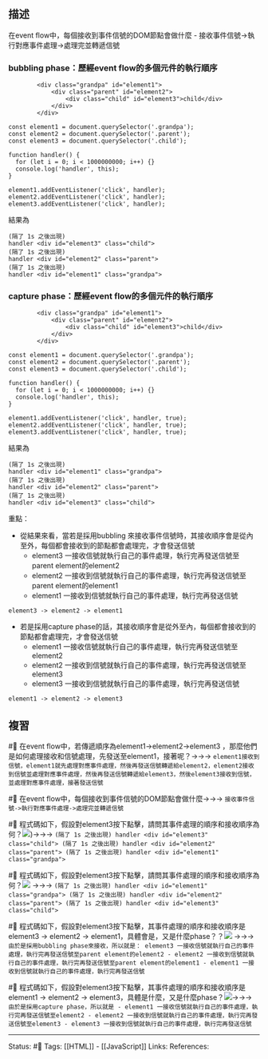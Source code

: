 

## 描述

在event flow中，每個接收到事件信號的DOM節點會做什麼
	- 接收事件信號->執行對應事件處理->處理完並轉遞信號

### bubbling phase：歷經event flow的多個元件的執行順序
```
        <div class="grandpa" id="element1">
            <div class="parent" id="element2">
                <div class="child" id="element3">child</div>
            </div>
        </div>
```


```
const element1 = document.querySelector('.grandpa');
const element2 = document.querySelector('.parent');
const element3 = document.querySelector('.child');

function handler() {
  for (let i = 0; i < 1000000000; i++) {}
  console.log('handler', this);
}

element1.addEventListener('click', handler);
element2.addEventListener('click', handler);
element3.addEventListener('click', handler);
```

結果為
```
(隔了 1s 之後出現)
handler <div id="element3" class="child">
(隔了 1s 之後出現)
handler <div id="element2" class="parent">
(隔了 1s 之後出現)
handler <div id="element1" class="grandpa">
```


### capture phase：歷經event flow的多個元件的執行順序

```
        <div class="grandpa" id="element1">
            <div class="parent" id="element2">
                <div class="child" id="element3">child</div>
            </div>
        </div>
```


```
const element1 = document.querySelector('.grandpa');
const element2 = document.querySelector('.parent');
const element3 = document.querySelector('.child');

function handler() {
  for (let i = 0; i < 1000000000; i++) {}
  console.log('handler', this);
}

element1.addEventListener('click', handler, true);
element2.addEventListener('click', handler, true);
element3.addEventListener('click', handler, true);
```

結果為
```
(隔了 1s 之後出現)
handler <div id="element1" class="grandpa">
(隔了 1s 之後出現)
handler <div id="element2" class="parent">
(隔了 1s 之後出現)
handler <div id="element3" class="child">
```



重點：
- 從結果來看，當若是採用bubbling 來接收事件信號時，其接收順序會是從內至外，每個都會接收到的節點都會處理完，才會發送信號
	- element3 一接收信號就執行自己的事件處理，執行完再發送信號至parent element的element2
	- element2 一接收到信號就執行自己的事件處理，執行完再發送信號至parent element的element1
	- element1 一接收到信號就執行自己的事件處理，執行完再發送信號
```
element3 -> element2 -> element1
```
- 若是採用capture phase的話，其接收順序會是從外至內，每個都會接收到的節點都會處理完，才會發送信號
	- element1 一接收信號就執行自己的事件處理，執行完再發送信號至element2
	- element2 一接收到信號就執行自己的事件處理，執行完再發送信號至element3
	- element3 一接收到信號就執行自己的事件處理，執行完再發送信號
```
element1 -> element2 -> element3
```
## 複習

#🧠 在event flow中，若傳遞順序為element1->element2->element3 ，那麼他們是如何處理接收和信號處理，先發送至element1，接著呢？->->-> `element1接收到信號，element1就先處理對應事件處理，然後再發送信號轉遞給element2，element2接收到信號並處理對應事件處理，然後再發送信號轉遞給element3，然後element3接收到信號，並處理對應事件處理，接著發送信號`
<!--SR:!2022-11-18,3,250-->

#🧠 在event flow中，每個接收到事件信號的DOM節點會做什麼->->-> `接收事件信號->執行對應事件處理->處理完並轉遞信號`
<!--SR:!2022-11-18,3,250-->

#🧠 程式碼如下，假設對element3按下點擊，請問其事件處理的順序和接收順序為何？![](https://res.cloudinary.com/dqfxgtyoi/image/upload/v1668439773/blog/javascript/event/event-flow/bubbling-phase-execution-order_zzygfc.png))->->-> `(隔了 1s 之後出現) handler <div id="element3" class="child"> (隔了 1s 之後出現) handler <div id="element2" class="parent"> (隔了 1s 之後出現) handler <div id="element1" class="grandpa">`
<!--SR:!2022-11-18,3,250-->

#🧠 程式碼如下，假設對element3按下點擊，請問其事件處理的順序和接收順序為何？![](https://res.cloudinary.com/dqfxgtyoi/image/upload/v1668439773/blog/javascript/event/event-flow/capture-phase-execution-order_dwacbc.png) ->->-> `(隔了 1s 之後出現) handler <div id="element1" class="grandpa"> (隔了 1s 之後出現) handler <div id="element2" class="parent"> (隔了 1s 之後出現) handler <div id="element3" class="child">`
<!--SR:!2022-11-18,3,250-->

#🧠 程式碼如下，假設對element3按下點擊，其事件處理的順序和接收順序是element3 -> element2 -> element1，具體會是，又是什麼phase？？![](https://res.cloudinary.com/dqfxgtyoi/image/upload/v1668439773/blog/javascript/event/event-flow/bubbling-phase-execution-order_zzygfc.png) ->->-> `由於是採用bubbling phase來接收，所以就是： element3 一接收信號就執行自己的事件處理，執行完再發送信號至parent element的element2 - element2 一接收到信號就執行自己的事件處理，執行完再發送信號至parent element的element1 - element1 一接收到信號就執行自己的事件處理，執行完再發送信號`
<!--SR:!2022-11-18,3,250-->

#🧠 程式碼如下，假設對element3按下點擊，其事件處理的順序和接收順序是element1 -> element2 -> element3，具體是什麼，又是什麼phase？![](https://res.cloudinary.com/dqfxgtyoi/image/upload/v1668439773/blog/javascript/event/event-flow/capture-phase-execution-order_dwacbc.png)->->-> `由於是採用capture phase，所以就是	- element1 一接收信號就執行自己的事件處理，執行完再發送信號至element2 - element2 一接收到信號就執行自己的事件處理，執行完再發送信號至element3 - element3 一接收到信號就執行自己的事件處理，執行完再發送信號`
<!--SR:!2022-11-18,3,250-->




---
Status: #🌱 
Tags:
[[HTML]] - [[JavaScript]]
Links:
References: